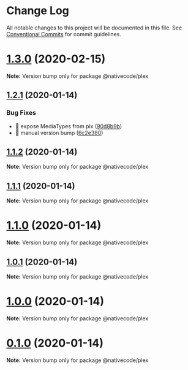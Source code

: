 # Change Log

All notable changes to this project will be documented in this file.
See [Conventional Commits](https://conventionalcommits.org) for commit guidelines.

# [1.3.0](https://git.nativecode.net/nativecode/media-clients/compare/@nativecode/plex@1.3.0-next.0...@nativecode/plex@1.3.0) (2020-02-15)

**Note:** Version bump only for package @nativecode/plex





## [1.2.1](https://git.nativecode.net/nativecode/media-clients/compare/@nativecode/plex@1.2.0-next.2...@nativecode/plex@1.2.1) (2020-01-14)


### Bug Fixes

* 🐛 expose MediaTypes from plx ([90d8b9b](https://git.nativecode.net/nativecode/media-clients/commits/90d8b9b66364b030ea09729896966d8d637788e1))
* 🐛 manual version bump ([6c2e380](https://git.nativecode.net/nativecode/media-clients/commits/6c2e3806fdd130cd8915b9d844b2605260879516))





## [1.1.2](https://git.nativecode.net/nativecode/media-clients/compare/@nativecode/plex@1.1.1...@nativecode/plex@1.1.2) (2020-01-14)

**Note:** Version bump only for package @nativecode/plex





## [1.1.1](https://git.nativecode.net/nativecode/media-clients/compare/@nativecode/plex@1.1.1-next.0...@nativecode/plex@1.1.1) (2020-01-14)

**Note:** Version bump only for package @nativecode/plex





# [1.1.0](https://git.nativecode.net/nativecode/media-clients/compare/@nativecode/plex@1.1.0-next.0...@nativecode/plex@1.1.0) (2020-01-14)

**Note:** Version bump only for package @nativecode/plex





## [1.0.1](https://git.nativecode.net/nativecode/media-clients/compare/@nativecode/plex@1.0.0...@nativecode/plex@1.0.1) (2020-01-14)

**Note:** Version bump only for package @nativecode/plex





# [1.0.0](https://git.nativecode.net/nativecode/media-clients/compare/@nativecode/plex@1.0.0-next.0...@nativecode/plex@1.0.0) (2020-01-14)

**Note:** Version bump only for package @nativecode/plex





# [0.1.0](https://git.nativecode.net/nativecode/media-clients/compare/@nativecode/plex@0.1.0-next.0...@nativecode/plex@0.1.0) (2020-01-14)

**Note:** Version bump only for package @nativecode/plex
